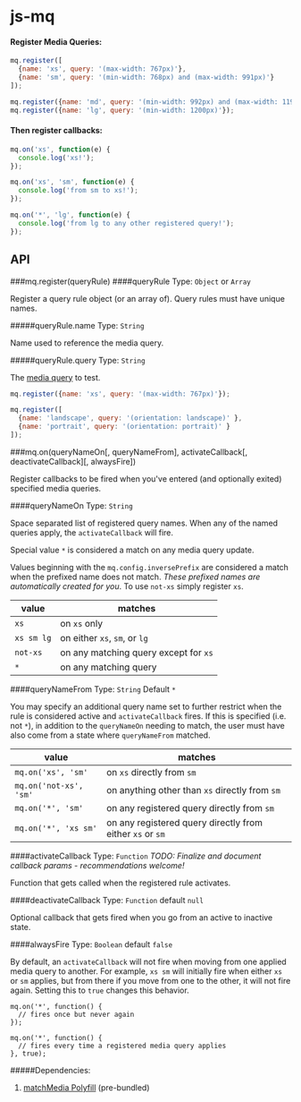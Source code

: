 # js-mq

#### Register Media Queries:
```js
mq.register([
  {name: 'xs', query: '(max-width: 767px)'},
  {name: 'sm', query: '(min-width: 768px) and (max-width: 991px)'}
]);
```
```js
mq.register({name: 'md', query: '(min-width: 992px) and (max-width: 1199px)'});
mq.register({name: 'lg', query: '(min-width: 1200px)'});
```

#### Then register callbacks:
```js
mq.on('xs', function(e) {
  console.log('xs!');
});
```
```js
mq.on('xs', 'sm', function(e) {
  console.log('from sm to xs!');
});
```
```js
mq.on('*', 'lg', function(e) {
  console.log('from lg to any other registered query!');
});
```

<!--
## Demo
###[Check it out!]()
-->

## API

###mq.register(queryRule)
####queryRule
Type: `Object` or `Array`

Register a query rule object (or an array of). Query rules must have unique names.  

#####queryRule.name
Type: `String`

Name used to reference the media query.

#####queryRule.query
Type: `String`

The [media query](https://developer.mozilla.org/en-US/docs/Web/CSS/Media_Queries/Using_media_queries#Syntax) to test.

```js
mq.register({name: 'xs', query: '(max-width: 767px)'});
```
```js
mq.register([
  {name: 'landscape', query: '(orientation: landscape)' },
  {name: 'portrait', query: '(orientation: portrait)' }
]);
```


###mq.on(queryNameOn[, queryNameFrom], activateCallback[, deactivateCallback][, alwaysFire])

Register callbacks to be fired when you've entered (and optionally exited) specified media queries.

####queryNameOn
Type: `String`

Space separated list of registered query names. When any of the named queries apply, the `activateCallback` will fire.

Special value `*` is considered a match on any media query update.

Values beginning with the `mq.config.inversePrefix` are considered a match when the prefixed name does not match. _These prefixed names are automatically created for you_. To use `not-xs` simply register `xs`.

value | matches
--- | ---
`xs` | on `xs` only
`xs sm lg` | on either `xs`, `sm`, or `lg`
`not-xs` | on any matching query except for `xs`
`*` | on any matching query

####queryNameFrom
Type: `String` Default `*`

You may specify an additional query name set to further restrict when the rule is considered active and `activateCallback` fires. If this is specified (i.e. not `*`), in addition to the `queryNameOn` needing to match, the user must have also come from a state where `queryNameFrom` matched.

value | matches
--- | ---
`mq.on('xs', 'sm'` | on `xs` directly from `sm`  
`mq.on('not-xs', 'sm'` | on anything other than `xs` directly from `sm`
`mq.on('*', 'sm'` | on any registered query directly from `sm`
`mq.on('*', 'xs sm'` | on any registered query directly from either `xs` or `sm`


####activateCallback
Type: `Function` _TODO: Finalize and document callback params - recommendations welcome!_

Function that gets called when the registered rule activates.

####deactivateCallback
Type: `Function` default `null`

Optional callback that gets fired when you go from an active to inactive state.

####alwaysFire
Type: `Boolean` default `false`

By default, an `activateCallback` will not fire when moving from one applied media query to another. For example, `xs sm` will initially fire when either `xs` or `sm` applies, but from there if you move from one to the other, it will not fire again. Setting this to `true` changes this behavior.

```
mq.on('*', function() {
  // fires once but never again 
});

mq.on('*', function() {
  // fires every time a registered media query applies
}, true);
```


#####Dependencies:
1. [matchMedia Polyfill](https://github.com/paulirish/matchMedia.js) (pre-bundled)